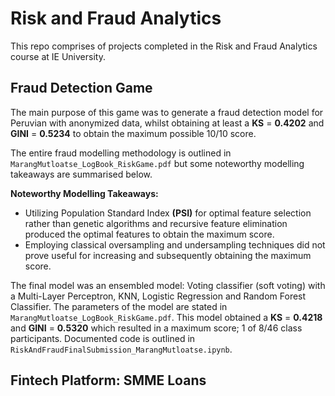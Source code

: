 # Risk and Fraud Analytics

This repo comprises of projects completed in the Risk and Fraud Analytics course at IE University.

## Fraud Detection Game

The main purpose of this game was to generate a fraud detection model for Peruvian with anonymized data, whilst obtaining at least a **KS** = **0.4202** and **GINI** = **0.5234** to obtain the maximum possible 10/10 score.

The entire fraud modelling methodology is outlined in `MarangMutloatse_LogBook_RiskGame.pdf` but some noteworthy modelling takeaways are summarised below.

**Noteworthy Modelling Takeaways:**
- Utilizing Population Standard Index **(PSI)** for optimal feature selection rather than genetic algorithms and recursive feature elimination produced the optimal features to obtain the maximum score.
- Employing classical oversampling and undersampling techniques did not prove useful for increasing and subsequently obtaining the maximum score.

The final model was an ensembled model: Voting classifier (soft voting) with a Multi-Layer Perceptron, KNN, Logistic Regression and Random Forest Classifier. The parameters of the model are stated in `MarangMutloatse_LogBook_RiskGame.pdf`. This model obtained a **KS** = **0.4218** and **GINI** = **0.5320** which resulted in a maximum score; 1 of 8/46 class participants. Documented code is outlined in `RiskAndFraudFinalSubmission_MarangMutloatse.ipynb`.

## Fintech Platform: SMME Loans

